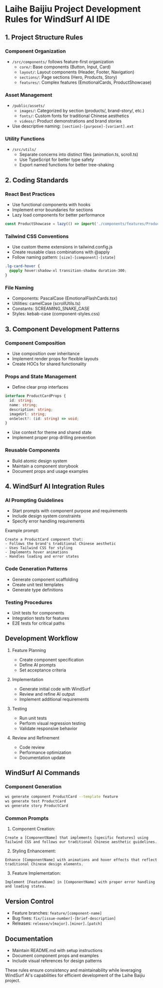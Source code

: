 # Laihe Baijiu Project Development Rules for WindSurf AI IDE

## 1. Project Structure Rules

### Component Organization
- `/src/components/` follows feature-first organization
  - `core/`: Base components (Button, Input, Card)
  - `layout/`: Layout components (Header, Footer, Navigation)
  - `sections/`: Page sections (Hero, Products, Story)
  - `features/`: Complex features (EmotionalCards, ProductShowcase)

### Asset Management
- `/public/assets/`
  - `images/`: Categorized by section (products/, brand-story/, etc.)
  - `fonts/`: Custom fonts for traditional Chinese aesthetics
  - `videos/`: Product demonstrations and brand stories
- Use descriptive naming: `[section]-[purpose]-[variant].ext`

### Utility Functions
- `/src/utils/`
  - Separate concerns into distinct files (animation.ts, scroll.ts)
  - Use TypeScript for better type safety
  - Export named functions for better tree-shaking

## 2. Coding Standards

### React Best Practices
- Use functional components with hooks
- Implement error boundaries for sections
- Lazy load components for better performance
```typescript
const ProductShowcase = lazy(() => import('./components/features/ProductShowcase'));
```

### Tailwind CSS Conventions
- Use custom theme extensions in tailwind.config.js
- Create reusable class combinations with @apply
- Follow naming pattern: `[size]-[component]-[state]`
```css
.lg-card-hover {
  @apply hover:shadow-xl transition-shadow duration-300;
}
```

### File Naming
- Components: PascalCase (EmotionalFlashCards.tsx)
- Utilities: camelCase (scrollUtils.ts)
- Constants: SCREAMING_SNAKE_CASE
- Styles: kebab-case (component-styles.css)

## 3. Component Development Patterns

### Component Composition
- Use composition over inheritance
- Implement render props for flexible layouts
- Create HOCs for shared functionality

### Props and State Management
- Define clear prop interfaces
```typescript
interface ProductCardProps {
  id: string;
  name: string;
  description: string;
  imageUrl: string;
  onSelect?: (id: string) => void;
}
```
- Use context for theme and shared state
- Implement proper prop drilling prevention

### Reusable Components
- Build atomic design system
- Maintain a component storybook
- Document props and usage examples

## 4. WindSurf AI Integration Rules

### AI Prompting Guidelines
- Start prompts with component purpose and requirements
- Include design system constraints
- Specify error handling requirements

Example prompt:
```
Create a ProductCard component that:
- Follows the brand's traditional Chinese aesthetic
- Uses Tailwind CSS for styling
- Implements hover animations
- Handles loading and error states
```

### Code Generation Patterns
- Generate component scaffolding
- Create unit test templates
- Generate type definitions

### Testing Procedures
- Unit tests for components
- Integration tests for features
- E2E tests for critical paths

## Development Workflow

1. Feature Planning
   - Create component specification
   - Define AI prompts
   - Set acceptance criteria

2. Implementation
   - Generate initial code with WindSurf
   - Review and refine AI output
   - Implement additional requirements

3. Testing
   - Run unit tests
   - Perform visual regression testing
   - Validate responsive behavior

4. Review and Refinement
   - Code review
   - Performance optimization
   - Documentation update

## WindSurf AI Commands

### Component Generation
```bash
ws generate component ProductCard --template feature
ws generate test ProductCard
ws generate story ProductCard
```

### Common Prompts
1. Component Creation:
```
Create a [ComponentName] that implements [specific features] using Tailwind CSS and follows our traditional Chinese aesthetic guidelines.
```

2. Styling Enhancement:
```
Enhance [ComponentName] with animations and hover effects that reflect traditional Chinese design elements.
```

3. Feature Implementation:
```
Implement [FeatureName] in [ComponentName] with proper error handling and loading states.
```

## Version Control

- Feature branches: `feature/[component-name]`
- Bug fixes: `fix/[issue-number]-[brief-description]`
- Releases: `release/v[major].[minor].[patch]`

## Documentation

- Maintain README.md with setup instructions
- Document component props and examples
- Include visual references for design patterns

These rules ensure consistency and maintainability while leveraging WindSurf AI's capabilities for efficient development of the Laihe Baijiu project.